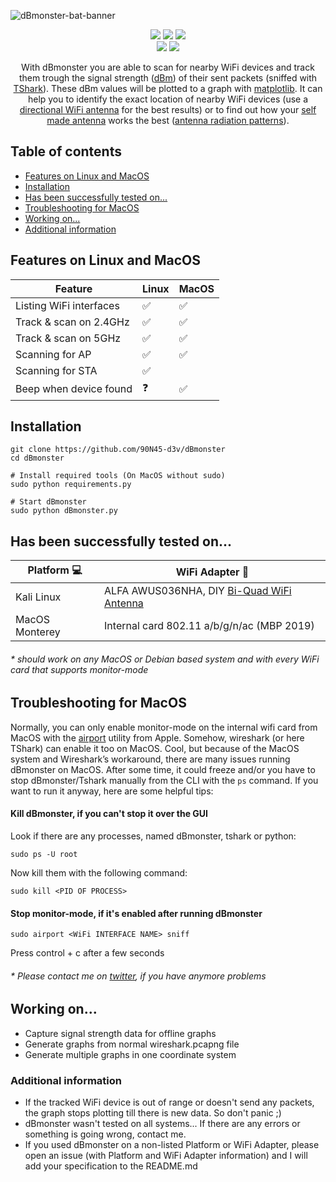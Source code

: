 ![dBmonster-bat-banner](https://user-images.githubusercontent.com/79598596/181930036-ebc45598-d6dd-4291-9c4b-05f7b03bde38.png)
<p align="center">
 <img src="https://img.shields.io/badge/Made%20with-Python-blue">
 <img src="https://img.shields.io/github/license/90N45-d3v/dBmonster.svg">
 <img src="https://img.shields.io/badge/Ask%20me-anything-1abc9c.svg">
 <br>
 <img src="https://img.shields.io/badge/-Linux-lightblue">
 <img src="https://img.shields.io/badge/-MacOS-lightgrey">
</p>

<p align="center">
 With dBmonster you are able to scan for nearby WiFi devices and track them trough the signal strength (<a href="https://en.m.wikipedia.org/wiki/DBm">dBm</a>) of their sent packets (sniffed with <a href="https://tshark.dev/setup/about/#what-is-tsharkdev">TShark</a>).
 These dBm values will be plotted to a graph with <a href="https://matplotlib.org/">matplotlib</a>.
 It can help you to identify the exact location of nearby WiFi devices (use a <a href="https://simplewifi.com/blogs/news/omni-directional-vs-antennadirectional-antenna">directional WiFi antenna</a> for the best results) or to find out how your <a href="https://www.makeuseof.com/10-diy-long-range-wi-fi-antennas-you-can-make-at-home/">self made antenna</a> works the best (<a href="https://help.ui.com/hc/en-us/articles/115012664088-UniFi-Introduction-to-Antenna-Radiation-Patterns">antenna radiation patterns</a>).
</p>

## Table of contents
- [Features on Linux and MacOS](https://github.com/90N45-d3v/dBmonster#features-on-linux-and-macos)
- [Installation](https://github.com/90N45-d3v/dBmonster#installation)
- [Has been successfully tested  on...](https://github.com/90N45-d3v/dBmonster#has-been-successfully-tested--on)
- [Troubleshooting for MacOS](https://github.com/90N45-d3v/dBmonster#troubleshooting-for-macos)
- [Working on...](https://github.com/90N45-d3v/dBmonster#working-on)
- [Additional information](https://github.com/90N45-d3v/dBmonster#additional-information)

## Features on Linux and MacOS

| Feature | Linux | MacOS |
| ------- | --------- | --------- |
| Listing WiFi interfaces | ✅ | ✅ |
| Track & scan on 2.4GHz | ✅ | ✅ |
| Track & scan on 5GHz | ✅ | ✅ |
| Scanning for AP | ✅ | ✅ |
| Scanning for STA | ✅ | |
| Beep when device found | ❓ | ✅ |

## Installation
````
git clone https://github.com/90N45-d3v/dBmonster
cd dBmonster

# Install required tools (On MacOS without sudo)
sudo python requirements.py

# Start dBmonster
sudo python dBmonster.py
````

## Has been successfully tested  on...

| Platform 💻 | WiFi Adapter 📡 |
| ------- | --------- |
| Kali Linux | ALFA AWUS036NHA, DIY [Bi-Quad WiFi Antenna](https://www.instructables.com/Bi-Quad-WiFi-Antenna/) |
| MacOS Monterey | Internal card 802.11 a/b/g/n/ac (MBP 2019) |
###### * *should work on any MacOS or Debian based system and with every WiFi card that supports monitor-mode*

## Troubleshooting for MacOS
Normally, you can only enable monitor-mode on the internal wifi card from MacOS with the [airport](https://osxdaily.com/2007/01/18/airport-the-little-known-command-line-wireless-utility/) utility from Apple. Somehow, wireshark (or here TShark) can enable it too on MacOS. Cool, but because of the MacOS system and Wireshark’s workaround, there are many issues running dBmonster on MacOS. After some time, it could freeze and/or you have to stop dBmonster/Tshark manually from the CLI with the ``ps`` command. If you want to run it anyway, here are some helpful tips:

#### Kill dBmonster, if you can't stop it over the GUI

Look if there are any processes, named dBmonster, tshark or python:
````
sudo ps -U root
````
Now kill them with the following command:
````
sudo kill <PID OF PROCESS>
````

#### Stop monitor-mode, if it's enabled after running dBmonster

````
sudo airport <WiFi INTERFACE NAME> sniff
````
Press control + c after a few seconds

###### * *Please contact me on [twitter](https://twitter.com/90N45), if you have anymore problems*

## Working on...
- Capture signal strength data for offline graphs 
- Generate graphs from normal wireshark.pcapng file
- Generate multiple graphs in one coordinate system

### Additional information 
- If the tracked WiFi device is out of range or doesn't send any packets, the graph stops plotting till there is new data. So don't panic ;)
- dBmonster wasn't tested on all systems... If there are any errors or something is going wrong, contact me.
- If you used dBmonster on a non-listed Platform or WiFi Adapter, please open an issue (with Platform and WiFi Adapter information) and I will add your specification to the README.md
